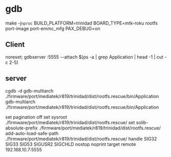 # gdb
make -j`nproc` BUILD_PLATFORM=trinidad BOARD_TYPE=mtk-roku rootfs port-image port-emmc_mfg PAX_DEBUG=on
## Client
noreset; gdbserver :5555 --attach $(ps -a | grep Application | head -1 | cut -c 2-5)


## server
cgdb -d gdb-multiarch  ./firmware/port/mediatek/r819/trinidad/dist/rootfs.rescue/bin/Application
gdb-multiarch   ./firmware/port/mediatek/r819/trinidad/dist/rootfs.rescue/bin/Application

set pagination off
set sysroot ./firmware/port/mediatek/r819/trinidad/dist/rootfs.rescue/
set solib-absolute-prefix ./firmware/port/mediatek/r819/trinidad/dist/rootfs.rescue/
add-auto-load-safe-path ./firmware/port/mediatek/r819/trinidad/dist/rootfs.rescue/
handle SIG32 SIG33 SIG53 SIGUSR2 SIGCHLD nostop noprint
target remote 192.168.10.7:5555


